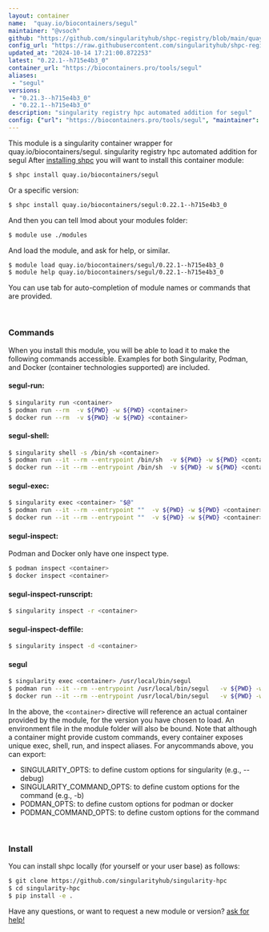 ```yaml
---
layout: container
name:  "quay.io/biocontainers/segul"
maintainer: "@vsoch"
github: "https://github.com/singularityhub/shpc-registry/blob/main/quay.io/biocontainers/segul/container.yaml"
config_url: "https://raw.githubusercontent.com/singularityhub/shpc-registry/main/quay.io/biocontainers/segul/container.yaml"
updated_at: "2024-10-14 17:21:00.872253"
latest: "0.22.1--h715e4b3_0"
container_url: "https://biocontainers.pro/tools/segul"
aliases:
 - "segul"
versions:
 - "0.21.3--h715e4b3_0"
 - "0.22.1--h715e4b3_0"
description: "singularity registry hpc automated addition for segul"
config: {"url": "https://biocontainers.pro/tools/segul", "maintainer": "@vsoch", "description": "singularity registry hpc automated addition for segul", "latest": {"0.22.1--h715e4b3_0": "sha256:d9bd75dbbdc637b769e4975154a338ae787c7c5d2d7f8486a4875308d324e502"}, "tags": {"0.21.3--h715e4b3_0": "sha256:84e5ccd7a6bccc02c48feab836a459c85ece8caa5ae5c5afb7c961c7bfc63bb5", "0.22.1--h715e4b3_0": "sha256:d9bd75dbbdc637b769e4975154a338ae787c7c5d2d7f8486a4875308d324e502"}, "docker": "quay.io/biocontainers/segul", "aliases": {"segul": "/usr/local/bin/segul"}}
---
```


This module is a singularity container wrapper for quay.io/biocontainers/segul.
singularity registry hpc automated addition for segul
After [installing shpc](#install) you will want to install this container module:


```bash
$ shpc install quay.io/biocontainers/segul
```

Or a specific version:

```bash
$ shpc install quay.io/biocontainers/segul:0.22.1--h715e4b3_0
```

And then you can tell lmod about your modules folder:

```bash
$ module use ./modules
```

And load the module, and ask for help, or similar.

```bash
$ module load quay.io/biocontainers/segul/0.22.1--h715e4b3_0
$ module help quay.io/biocontainers/segul/0.22.1--h715e4b3_0
```

You can use tab for auto-completion of module names or commands that are provided.

<br>

### Commands

When you install this module, you will be able to load it to make the following commands accessible.
Examples for both Singularity, Podman, and Docker (container technologies supported) are included.

#### segul-run:

```bash
$ singularity run <container>
$ podman run --rm  -v ${PWD} -w ${PWD} <container>
$ docker run --rm  -v ${PWD} -w ${PWD} <container>
```

#### segul-shell:

```bash
$ singularity shell -s /bin/sh <container>
$ podman run --it --rm --entrypoint /bin/sh  -v ${PWD} -w ${PWD} <container>
$ docker run --it --rm --entrypoint /bin/sh  -v ${PWD} -w ${PWD} <container>
```

#### segul-exec:

```bash
$ singularity exec <container> "$@"
$ podman run --it --rm --entrypoint ""  -v ${PWD} -w ${PWD} <container> "$@"
$ docker run --it --rm --entrypoint ""  -v ${PWD} -w ${PWD} <container> "$@"
```

#### segul-inspect:

Podman and Docker only have one inspect type.

```bash
$ podman inspect <container>
$ docker inspect <container>
```

#### segul-inspect-runscript:

```bash
$ singularity inspect -r <container>
```

#### segul-inspect-deffile:

```bash
$ singularity inspect -d <container>
```


#### segul

```bash
$ singularity exec <container> /usr/local/bin/segul
$ podman run --it --rm --entrypoint /usr/local/bin/segul   -v ${PWD} -w ${PWD} <container> -c " $@"
$ docker run --it --rm --entrypoint /usr/local/bin/segul   -v ${PWD} -w ${PWD} <container> -c " $@"
```



In the above, the `<container>` directive will reference an actual container provided
by the module, for the version you have chosen to load. An environment file in the
module folder will also be bound. Note that although a container
might provide custom commands, every container exposes unique exec, shell, run, and
inspect aliases. For anycommands above, you can export:

 - SINGULARITY_OPTS: to define custom options for singularity (e.g., --debug)
 - SINGULARITY_COMMAND_OPTS: to define custom options for the command (e.g., -b)
 - PODMAN_OPTS: to define custom options for podman or docker
 - PODMAN_COMMAND_OPTS: to define custom options for the command

<br>

### Install

You can install shpc locally (for yourself or your user base) as follows:

```bash
$ git clone https://github.com/singularityhub/singularity-hpc
$ cd singularity-hpc
$ pip install -e .
```

Have any questions, or want to request a new module or version? [ask for help!](https://github.com/singularityhub/singularity-hpc/issues)